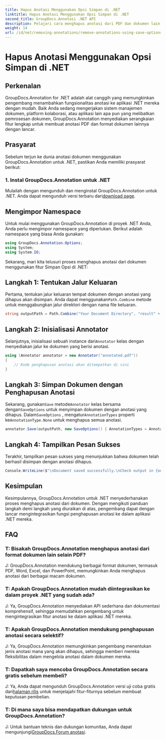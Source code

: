 ```yaml
---
title: Hapus Anotasi Menggunakan Opsi Simpan di .NET
linktitle: Hapus Anotasi Menggunakan Opsi Simpan di .NET
second_title: GroupDocs.Annotasi .NET API
description: Pelajari cara menghapus anotasi dari PDF dan dokumen lain di .NET menggunakan GroupDocs.Annotation. Panduan langkah demi langkah dengan contoh kode.
weight: 14
url: /id/net/removing-annotations/remove-annotations-using-save-options/
---
```


# Hapus Anotasi Menggunakan Opsi Simpan di .NET

## Perkenalan

GroupDocs.Annotation for .NET adalah alat canggih yang memungkinkan pengembang menambahkan fungsionalitas anotasi ke aplikasi .NET mereka dengan mudah. Baik Anda sedang mengerjakan sistem manajemen dokumen, platform kolaborasi, atau aplikasi lain apa pun yang melibatkan pemrosesan dokumen, GroupDocs.Annotation menyediakan serangkaian fitur lengkap untuk membuat anotasi PDF dan format dokumen lainnya dengan lancar.

## Prasyarat

Sebelum terjun ke dunia anotasi dokumen menggunakan GroupDocs.Annotation untuk .NET, pastikan Anda memiliki prasyarat berikut:

### 1. Instal GroupDocs.Annotation untuk .NET

 Mulailah dengan mengunduh dan menginstal GroupDocs.Annotation untuk .NET. Anda dapat mengunduh versi terbaru dari[download page](https://releases.groupdocs.com/annotation/net/).

## Mengimpor Namespace

Untuk mulai menggunakan GroupDocs.Annotation di proyek .NET Anda, Anda perlu mengimpor namespace yang diperlukan. Berikut adalah namespace yang biasa Anda gunakan:

```csharp
using GroupDocs.Annotation.Options;
using System;
using System.IO;
```


Sekarang, mari kita telusuri proses menghapus anotasi dari dokumen menggunakan fitur Simpan Opsi di .NET:

## Langkah 1: Tentukan Jalur Keluaran

Pertama, tentukan jalur keluaran tempat dokumen dengan anotasi yang dihapus akan disimpan. Anda dapat menggunakan`Path.Combine` metode untuk menggabungkan jalur direktori dengan nama file keluaran.

```csharp
string outputPath = Path.Combine("Your Document Directory", "result" + Path.GetExtension("input.pdf"));
```

## Langkah 2: Inisialisasi Annotator

 Selanjutnya, inisialisasi sebuah instance dari`Annotator` kelas dengan menyediakan jalur ke dokumen yang berisi anotasi.

```csharp
using (Annotator annotator = new Annotator("annotated.pdf"))
{
    // Kode penghapusan anotasi akan ditempatkan di sini
}
```

## Langkah 3: Simpan Dokumen dengan Penghapusan Anotasi

 Sekarang, gunakan`Save` metode`Annotator` kelas bersama dengan`SaveOptions` untuk menyimpan dokumen dengan anotasi yang dihapus. Dalam`SaveOptions` , mengatur`AnnotationTypes` properti ke`AnnotationType.None` untuk menghapus semua anotasi.

```csharp
annotator.Save(outputPath, new SaveOptions() { AnnotationTypes = AnnotationType.None });
```

## Langkah 4: Tampilkan Pesan Sukses

Terakhir, tampilkan pesan sukses yang menunjukkan bahwa dokumen telah berhasil disimpan dengan anotasi dihapus.

```csharp
Console.WriteLine($"\nDocument saved successfully.\nCheck output in {outputPath}.");
```

## Kesimpulan

Kesimpulannya, GroupDocs.Annotation untuk .NET menyederhanakan proses menghapus anotasi dari dokumen. Dengan mengikuti panduan langkah demi langkah yang diuraikan di atas, pengembang dapat dengan lancar mengintegrasikan fungsi penghapusan anotasi ke dalam aplikasi .NET mereka.

## FAQ

### T: Bisakah GroupDocs.Annotation menghapus anotasi dari format dokumen lain selain PDF?

J: GroupDocs.Annotation mendukung berbagai format dokumen, termasuk PDF, Word, Excel, dan PowerPoint, memungkinkan Anda menghapus anotasi dari berbagai macam dokumen.

### T: Apakah GroupDocs.Annotation mudah diintegrasikan ke dalam proyek .NET yang sudah ada?

J: Ya, GroupDocs.Annotation menyediakan API sederhana dan dokumentasi komprehensif, sehingga memudahkan pengembang untuk mengintegrasikan fitur anotasi ke dalam aplikasi .NET mereka.

### T: Apakah GroupDocs.Annotation mendukung penghapusan anotasi secara selektif?

J: Ya, GroupDocs.Annotation memungkinkan pengembang menentukan jenis anotasi mana yang akan dihapus, sehingga memberi mereka fleksibilitas dalam mengelola anotasi dalam dokumen mereka.

### T: Dapatkah saya mencoba GroupDocs.Annotation secara gratis sebelum membeli?

 J: Ya, Anda dapat mengunduh GroupDocs.Annotation versi uji coba gratis dari[halaman rilis](https://releases.groupdocs.com/) untuk menjelajahi fitur-fiturnya sebelum membuat keputusan pembelian.

### T: Di mana saya bisa mendapatkan dukungan untuk GroupDocs.Annotation?

 J: Untuk bantuan teknis dan dukungan komunitas, Anda dapat mengunjungi[GroupDocs.Forum anotasi](https://forum.groupdocs.com/c/annotation/10).